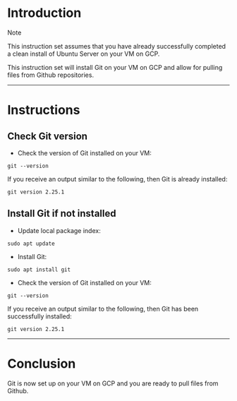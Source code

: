 # Introduction
> [!NOTE]
> This instruction set assumes that you have already successfully completed a clean install of Ubuntu Server on your VM on GCP.

This instruction set will install Git on your VM on GCP and allow for pulling files from Github repositories.

-----
# Instructions
## Check Git version
* Check the version of Git installed on your VM:
```
git --version
```
If you receive an output similar to the following, then Git is already installed:
```
git version 2.25.1
```
## Install Git if not installed
* Update local package index:
```
sudo apt update
```
* Install Git:
```
sudo apt install git
```
* Check the version of Git installed on your VM:
```
git --version
```
If you receive an output similar to the following, then Git has been successfully installed:
```
git version 2.25.1
```
-----
# Conclusion
Git is now set up on your VM on GCP and you are ready to pull files from Github.
